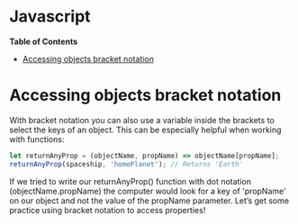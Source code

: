 # Javascript

<!-- markdown-toc start - Don't edit this section. Run M-x markdown-toc-refresh-toc -->
**Table of Contents**

- [Accessing objects bracket notation](#accessing-objects-bracket-notation)

<!-- markdown-toc end -->


# Accessing objects bracket notation


With bracket notation you can also use a variable inside the brackets to select the keys of an object. This can be especially helpful when working with functions:


```javascript
let returnAnyProp = (objectName, propName) => objectName[propName];
returnAnyProp(spaceship, 'homePlanet'); // Returns 'Earth'
```

If we tried to write our returnAnyProp() function with dot notation (objectName.propName) the computer would look for a key of 'propName' on our object and not the value of the propName parameter. Let’s get some practice using bracket notation to access properties!
